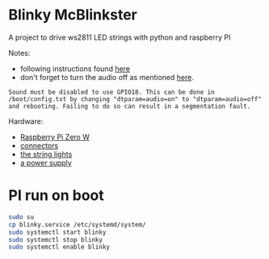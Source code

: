 # Blinky McBlinkster

A project to drive ws2811 LED strings with python and raspberry PI

Notes:
- following instructions found [here](https://learn.adafruit.com/neopixels-on-raspberry-pi/overview)
- don't forget to turn the audio off as mentioned [here](https://learn.adafruit.com/neopixels-on-raspberry-pi/python-usage). 


```
Sound must be disabled to use GPIO18. This can be done in /boot/config.txt by changing "dtparam=audio=on" to "dtparam=audio=off" and rebooting. Failing to do so can result in a segmentation fault.
```

Hardware:
- [Raspberry Pi Zero W](https://www.amazon.com/gp/product/B06XFZC3BX/ref=ppx_yo_dt_b_asin_title_o05_s01?ie=UTF8&psc=1)
- [connectors](https://www.amazon.com/gp/product/B083GQPM3G/ref=ppx_yo_dt_b_asin_title_o02_s00?ie=UTF8&psc=1)
- [the string lights](https://www.amazon.com/gp/product/B06XSFT1VK/ref=ppx_yo_dt_b_asin_image_o06_s00?ie=UTF8&psc=1)
- [a power supply](https://www.amazon.com/gp/product/B06XJVYDDW/ref=ppx_yo_dt_b_asin_title_o06_s00?ie=UTF8&psc=1)

# PI run on boot

```bash
sudo su
cp blinky.service /etc/systemd/system/
sudo systemctl start blinky
sudo systemctl stop blinky
sudo systemctl enable blinky
```
